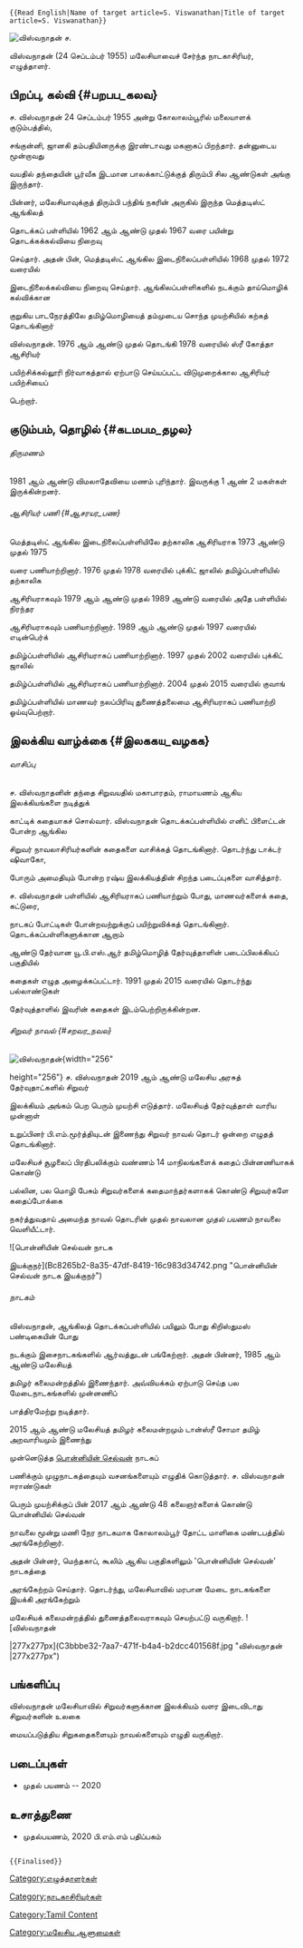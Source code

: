 ```{=mediawiki}
{{Read English|Name of target article=S. Viswanathan|Title of target article=S. Viswanathan}}
```
![விஸ்வநாதன்](A94d2a9a-b9b4-473f-8810-62aff3472a2d_1.png "விஸ்வநாதன்") ச.
விஸ்வநாதன் (24 செப்டம்பர் 1955) மலேசியாவைச் சேர்ந்த நாடகாசிரியர், எழுத்தாளர்.

## பிறப்பு, கல்வி {#பறபப_கலவ}

ச. விஸ்வநாதன் 24 செப்டம்பர் 1955 அன்று கோலாலம்பூரில் மலையாளக் குடும்பத்தில்,
சங்குன்னி, ஜானகி தம்பதியினருக்கு இரண்டாவது மகனாகப் பிறந்தார். தன்னுடைய மூன்றாவது
வயதில் தந்தையின் பூர்வீக இடமான பாலக்காட்டுக்குத் திரும்பி சில ஆண்டுகள் அங்கு இருந்தார்.
பின்னர், மலேசியாவுக்குத் திரும்பி பந்திங் நகரின் அருகில் இருந்த மெத்தடிஸ்ட் ஆங்கிலத்
தொடக்கப் பள்ளியில் 1962 ஆம் ஆண்டு முதல் 1967 வரை பயின்று தொடக்கக்கல்வியை நிறைவு
செய்தார். அதன் பின், மெத்தடிஸ்ட் ஆங்கில இடைநிலைப்பள்ளியில் 1968 முதல் 1972 வரையில்
இடைநிலைக்கல்வியை நிறைவு செய்தார். ஆங்கிலப்பள்ளிகளில் நடக்கும் தாய்மொழிக் கல்விக்கான
குறுகிய பாடநேரத்திலே தமிழ்மொழியைத் தம்முடைய சொந்த முயற்சியில் கற்கத் தொடங்கினார்
விஸ்வநாதன். 1976 ஆம் ஆண்டு முதல் தொடங்கி 1978 வரையில் ஸ்ரீ கோத்தா ஆசிரியர்
பயிற்சிக்கல்லூரி நிர்வாகத்தால் ஏற்பாடு செய்யப்பட்ட விடுமுறைக்கால ஆசிரியர் பயிற்சியைப்
பெற்றார்.

## குடும்பம், தொழில் {#கடமபம_தழல}

###### திருமணம்

1981 ஆம் ஆண்டு விமலாதேவியை மணம் புரிந்தார். இவருக்கு 1 ஆண் 2 மகள்கள் இருக்கின்றனர்.

###### ஆசிரியர் பணி {#ஆசரயர_பண}

மெத்தடிஸ்ட் ஆங்கில இடைநிலைப்பள்ளியிலே தற்காலிக ஆசிரியராக 1973 ஆண்டு முதல் 1975
வரை பணியாற்றினார். 1976 முதல் 1978 வரையில் புக்கிட் ஜாலில் தமிழ்ப்பள்ளியில் தற்காலிக
ஆசிரியராகவும் 1979 ஆம் ஆண்டு முதல் 1989 ஆண்டு வரையில் அதே பள்ளியில் நிரந்தர
ஆசிரியராகவும் பணியாற்றினார். 1989 ஆம் ஆண்டு முதல் 1997 வரையில் எடின்பெர்க்
தமிழ்ப்பள்ளியில் ஆசிரியராகப் பணியாற்றினார். 1997 முதல் 2002 வரையில் புக்கிட் ஜாலில்
தமிழ்ப்பள்ளியில் ஆசிரியராகப் பணியாற்றினார். 2004 முதல் 2015 வரையில் குவாங்
தமிழ்ப்பள்ளியில் மாணவர் நலப்பிரிவு துணைத்தலைமை ஆசிரியராகப் பணியாற்றி ஓய்வுபெற்றார்.

## இலக்கிய வாழ்க்கை {#இலககய_வழகக}

###### வாசிப்பு

ச. விஸ்வநாதனின் தந்தை சிறுவயதில் மகாபாரதம், ராமாயணம் ஆகிய இலக்கியங்களை நடித்துக்
காட்டிக் கதையாகச் சொல்வார். விஸ்வநாதன் தொடக்கப்பள்ளியில் எனிட் பிளைட்டன் போன்ற ஆங்கில
சிறுவர் நாவலாசிரியர்களின் கதைகளை வாசிக்கத் தொடங்கினார். தொடர்ந்து டாக்டர் ஷிவாகோ,
போரும் அமைதியும் போன்ற ரஷ்ய இலக்கியத்தின் சிறந்த படைப்புகளை வாசித்தார்.

ச. விஸ்வநாதன் பள்ளியில் ஆசிரியராகப் பணியாற்றும் போது, மாணவர்களைக் கதை, கட்டுரை,
நாடகப் போட்டிகள் போன்றவற்றுக்குப் பயிற்றுவிக்கத் தொடங்கினார். தொடக்கப்பள்ளிகளுக்கான ஆறாம்
ஆண்டு தேர்வான யூ.பி.எஸ்.ஆர் தமிழ்மொழித் தேர்வுத்தாளின் படைப்பிலக்கியப் பகுதியில்
கதைகள் எழுத அழைக்கப்பட்டார். 1991 முதல் 2015 வரையில் தொடர்ந்து பல்லாண்டுகள்
தேர்வுத்தாளில் இவரின் கதைகள் இடம்பெற்றிருக்கின்றன.

###### சிறுவர் நாவல் {#சறவர_நவல}

![விஸ்வநாதன்](3a3cb185-ddf1-4e78-8daa-dbcefe454959_(1).png "விஸ்வநாதன்"){width="256"
height="256"} ச. விஸ்வநாதன் 2019 ஆம் ஆண்டு மலேசிய அரசுத் தேர்வுதாட்களில் சிறுவர்
இலக்கியம் அங்கம் பெற பெரும் முயற்சி எடுத்தார். மலேசியத் தேர்வுத்தாள் வாரிய முன்னாள்
உறுப்பினர் பி.எம்.மூர்த்தியுடன் இணைந்து சிறுவர் நாவல் தொடர் ஒன்றை எழுதத் தொடங்கினார்.
மலேசியச் சூழலைப் பிரதிபலிக்கும் வண்ணம் 14 மாநிலங்களைக் கதைப் பின்னணியாகக் கொண்டு
பல்லின, பல மொழி பேசும் சிறுவர்களைக் கதைமாந்தர்களாகக் கொண்டு சிறுவர்களே கதைப்போக்கை
நகர்த்துவதாய் அமைந்த நாவல் தொடரின் முதல் நாவலான *முதல் பயணம்* நாவலை வெளியீட்டார்.
![பொன்னியின் செல்வன் நாடக
இயக்குநர்](Bc8265b2-8a35-47df-8419-16c983d34742.png "பொன்னியின் செல்வன் நாடக இயக்குநர்")

###### நாடகம்

விஸ்வநாதன், ஆங்கிலத் தொடக்கப்பள்ளியில் பயிலும் போது கிறிஸ்துமஸ் பண்டிகையின் போது
நடக்கும் இசைநாடகங்களில் ஆர்வத்துடன் பங்கேற்றார். அதன் பின்னர், 1985 ஆம் ஆண்டு மலேசியத்
தமிழர் கலைமன்றத்தில் இணைந்தார். அவ்வியக்கம் ஏற்பாடு செய்த பல மேடைநாடகங்களில் முன்னணிப்
பாத்திரமேற்று நடித்தார்.

2015 ஆம் ஆண்டு மலேசியத் தமிழர் கலைமன்றமும் டான்ஸ்ரீ சோமா தமிழ் அறவாரியமும் இணைந்து
முன்னெடுத்த [பொன்னியின் செல்வன்](பொன்னியின்_செல்வன்_(நாவல்) "wikilink") நாடகப்
பணிக்கும் முழுநாடகத்தையும் வசனங்களையும் எழுதிக் கொடுத்தார். ச. விஸ்வநாதன் ஈராண்டுகள்
பெரும் முயற்சிக்குப் பின் 2017 ஆம் ஆண்டு 48 கலைஞர்களைக் கொண்டு பொன்னியில் செல்வன்
நாவலை மூன்று மணி நேர நாடகமாக கோலாலம்பூர் தோட்ட மாளிகை மண்டபத்தில் அரங்கேற்றினார்.
அதன் பின்னர், மெந்தகாப், கூலிம் ஆகிய பகுதிகளிலும் 'பொன்னியின் செல்வன்' நாடகத்தை
அரங்கேற்றம் செய்தார். தொடர்ந்து, மலேசியாவில் மரபான மேடை நாடகங்களை இயக்கி அரங்கேற்றும்
மலேசியக் கலைமன்றத்தில் துணைத்தலைவராகவும் செயற்பட்டு வருகிறார். ![விஸ்வநாதன்
\|277x277px](C3bbbe32-7aa7-471f-b4a4-b2dcc401568f.jpg "விஸ்வநாதன் |277x277px")

## பங்களிப்பு

விஸ்வநாதன் மலேசியாவில் சிறுவர்களுக்கான இலக்கியம் வளர இடைவிடாது சிறுவர்களின் உலகை
மையப்படுத்திய சிறுகதைகளையும் நாவல்களையும் எழுதி வருகிறார்.

## படைப்புகள்

-   முதல் பயணம் -- 2020

## உசாத்துணை

-   முதல்பயணம், 2020 பி.எம்.எம் பதிப்பகம்

```{=mediawiki}
{{Finalised}}
```
[Category:எழுத்தாளர்கள்](Category:எழுத்தாளர்கள் "wikilink")
[Category:நாடகாசிரியர்கள்](Category:நாடகாசிரியர்கள் "wikilink")
[Category:Tamil Content](Category:Tamil_Content "wikilink")
[Category:மலேசிய ஆளுமைகள்](Category:மலேசிய_ஆளுமைகள் "wikilink")
